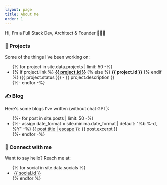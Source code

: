 ```yaml
---
layout: page
title: About Me
order: 1
---
```


Hi, I'm a Full Stack Dev, Architect & Founder 🚀👨‍💻

### 🚧 Projects

Some of the things I've been working on:

<ul>
  {% for project in site.data.projects | limit: 50 -%}
  <li class="list-item">
    {% if project.link %}
      <strong><a href="{{ project.link }}" target="_blank">{{ project.id }}</a></strong>
    {% else %}
      <strong>{{ project.id }}</strong> 
    {% endif %}
    ({{ project.status }}) - {{ project.description }}
  </li>
  {%- endfor -%}
</ul>

### ✍️ Blog

Here's some blogs I've written (without chat GPT):

<ul>
  {%- for post in site.posts | limit: 50 -%}
  <li class="list-item">
    {%- assign date_format = site.minima.date_format | default: "%b %-d, %Y" -%}
    <a href="{{ post.url | relative_url }}">{{ post.title | escape }}</a>: {{ post.excerpt }}
  </li>
  {%- endfor -%}
</ul>

### 🤝 Connect with me

Want to say hello? Reach me at:

<ul>
  {% for social in site.data.socials %}
    <li class="list-item">
      <a href="{{ social.href }}" target="_blank">
        <i class="fa {{ social.fa-icon }}" style="margin-right: 5px;"></i>
        {{ social.id }}
      </a>
    </li>
  {% endfor %}
</ul>
